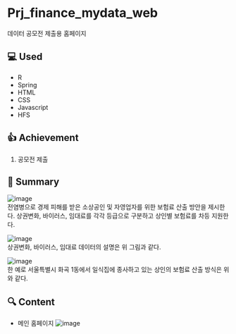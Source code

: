 # Prj_finance_mydata_web
데이터 공모전 제출용 홈페이지 
  
## :computer: Used
- R
- Spring
- HTML
- CSS
- Javascript
- HFS

## :+1: Achievement
1) 공모전 제출


## :memo: Summary
![image](https://user-images.githubusercontent.com/40004210/133216717-93a1c444-ca69-4423-be3b-08895124dc20.png)  
전염병으로 경제 피해를 받은 소상공인 및 자영업자를 위한 보험료 산출 방안을 제시한다. 상권변화, 바이러스, 임대료를 각각 등급으로 구분하고 상인별 보험료를 차등 지원한다.

![image](https://user-images.githubusercontent.com/40004210/133217056-2d1d54b4-d99e-441f-a4d5-a78bf0380456.png)    
상권변화, 바이러스, 임대료 데이터의 설명은 위 그림과 같다.

![image](https://user-images.githubusercontent.com/40004210/133217159-701ea184-027b-4b3e-8ff5-158702a9ede1.png)   
한 예로 서울특별시 화곡 1동에서 일식집에 종사하고 있는 상인의 보험료 산출 방식은 위와 같다.

## :mag: Content
- 메인 홈페이지
![image](https://user-images.githubusercontent.com/40004210/133217324-e27f0eee-343c-480d-a8f1-7fd881078eb7.png)


